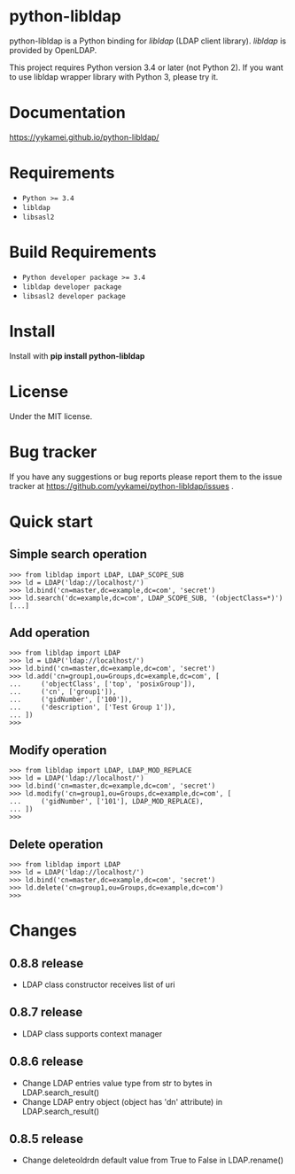 python-libldap
==============

python-libldap is a Python binding for *libldap* (LDAP client library).
*libldap* is provided by OpenLDAP.

This project requires Python version 3.4 or later (not Python 2).
If you want to use libldap wrapper library with Python 3, please try it.

Documentation
=============

https://yykamei.github.io/python-libldap/

Requirements
============

* `Python >= 3.4`
* `libldap`
* `libsasl2`

Build Requirements
==================

* `Python developer package >= 3.4`
* `libldap developer package`
* `libsasl2 developer package`

Install
=======

Install with **pip install python-libldap**

License
=======

Under the MIT license.

Bug tracker
===========

If you have any suggestions or bug reports please report them to the issue tracker at https://github.com/yykamei/python-libldap/issues .

Quick start
===========

Simple search operation
-----------------------

    >>> from libldap import LDAP, LDAP_SCOPE_SUB
    >>> ld = LDAP('ldap://localhost/')
    >>> ld.bind('cn=master,dc=example,dc=com', 'secret')
    >>> ld.search('dc=example,dc=com', LDAP_SCOPE_SUB, '(objectClass=*)')
    [...]

Add operation
-------------

    >>> from libldap import LDAP
    >>> ld = LDAP('ldap://localhost/')
    >>> ld.bind('cn=master,dc=example,dc=com', 'secret')
    >>> ld.add('cn=group1,ou=Groups,dc=example,dc=com', [
    ...     ('objectClass', ['top', 'posixGroup']),
    ...     ('cn', ['group1']),
    ...     ('gidNumber', ['100']),
    ...     ('description', ['Test Group 1']),
    ... ])
    >>>

Modify operation
----------------

    >>> from libldap import LDAP, LDAP_MOD_REPLACE
    >>> ld = LDAP('ldap://localhost/')
    >>> ld.bind('cn=master,dc=example,dc=com', 'secret')
    >>> ld.modify('cn=group1,ou=Groups,dc=example,dc=com', [
    ...     ('gidNumber', ['101'], LDAP_MOD_REPLACE),
    ... ])
    >>>

Delete operation
----------------

    >>> from libldap import LDAP
    >>> ld = LDAP('ldap://localhost/')
    >>> ld.bind('cn=master,dc=example,dc=com', 'secret')
    >>> ld.delete('cn=group1,ou=Groups,dc=example,dc=com')
    >>>

Changes
=======

0.8.8 release
-------------

* LDAP class constructor receives list of uri

0.8.7 release
-------------

* LDAP class supports context manager

0.8.6 release
-------------

* Change LDAP entries value type from str to bytes in LDAP.search_result()
* Change LDAP entry object (object has 'dn' attribute) in LDAP.search_result()

0.8.5 release
--------------

* Change deleteoldrdn default value from True to False in LDAP.rename()

